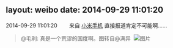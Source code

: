 layout: weibo
date: 2014-09-29 11:01:20
---
<meta name="referrer" content="no-referrer" />

2014-09-29 11:01:20  &nbsp;&nbsp;&nbsp;&nbsp;&nbsp;&nbsp; 来自 <a href="http://app.weibo.com/t/feed/22zMnn" rel="nofollow">小米手机</a>
直接报道肯定不可能啊……
>  @毛利: 真是一个荒谬的国度啊。图转自@满异  ​​​
>  ![图片](https://ww2.sinaimg.cn/large/5ff5f0fejw1ekt51jk8qfj20gp0m8tb5.jpg)
